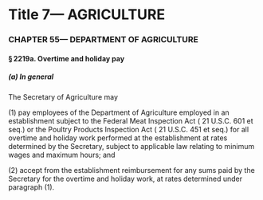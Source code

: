 
# Title 7— AGRICULTURE
### CHAPTER 55— DEPARTMENT OF AGRICULTURE
#### § 2219a. Overtime and holiday pay
##### (a) In general

The Secretary of Agriculture may

(1) pay employees of the Department of Agriculture employed in an establishment subject to the Federal Meat Inspection Act ( 21 U.S.C. 601 et seq.) or the Poultry Products Inspection Act ( 21 U.S.C. 451 et seq.) for all overtime and holiday work performed at the establishment at rates determined by the Secretary, subject to applicable law relating to minimum wages and maximum hours; and

(2) accept from the establishment reimbursement for any sums paid by the Secretary for the overtime and holiday work, at rates determined under paragraph (1).
